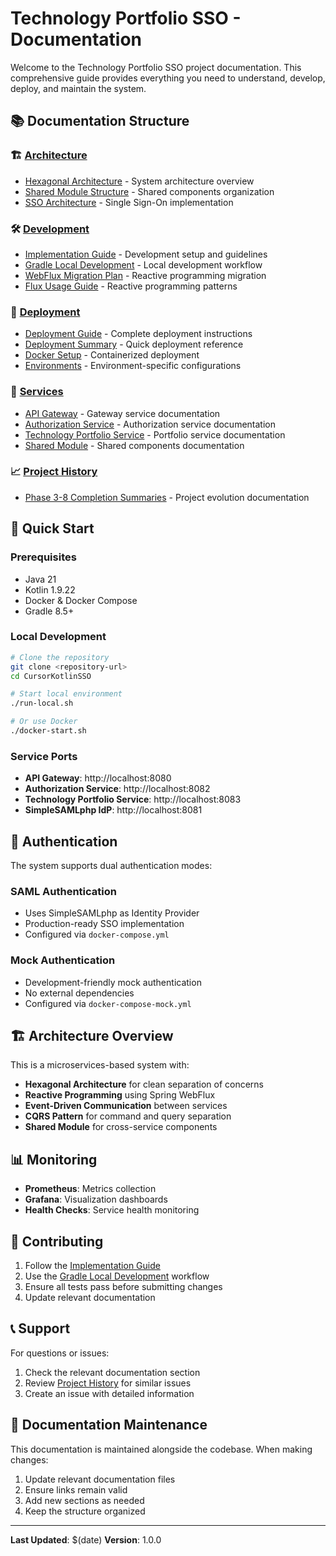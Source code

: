 # Technology Portfolio SSO - Documentation

Welcome to the Technology Portfolio SSO project documentation. This comprehensive guide provides everything you need to understand, develop, deploy, and maintain the system.

## 📚 Documentation Structure

### 🏗️ [Architecture](./architecture/)
- [Hexagonal Architecture](./architecture/hexagonal-architecture.md) - System architecture overview
- [Shared Module Structure](./architecture/shared-module-structure.md) - Shared components organization
- [SSO Architecture](./architecture/sso-architecture.md) - Single Sign-On implementation

### 🛠️ [Development](./development/)
- [Implementation Guide](./development/implementation-guide.md) - Development setup and guidelines
- [Gradle Local Development](./development/gradle-local-development.md) - Local development workflow
- [WebFlux Migration Plan](./development/webflux-migration-plan.md) - Reactive programming migration
- [Flux Usage Guide](./development/flux-usage-guide.md) - Reactive programming patterns

### 🚀 [Deployment](./deployment/)
- [Deployment Guide](./deployment/deployment-guide.md) - Complete deployment instructions
- [Deployment Summary](./deployment/deployment-summary.md) - Quick deployment reference
- [Docker Setup](./deployment/docker-setup.md) - Containerized deployment
- [Environments](./deployment/environments/) - Environment-specific configurations

### 🔧 [Services](./services/)
- [API Gateway](./services/api-gateway/) - Gateway service documentation
- [Authorization Service](./services/authorization-service/) - Authorization service documentation
- [Technology Portfolio Service](./services/technology-portfolio-service/) - Portfolio service documentation
- [Shared Module](./services/shared/) - Shared components documentation

### 📈 [Project History](./project-history/)
- [Phase 3-8 Completion Summaries](./project-history/) - Project evolution documentation

## 🚀 Quick Start

### Prerequisites
- Java 21
- Kotlin 1.9.22
- Docker & Docker Compose
- Gradle 8.5+

### Local Development
```bash
# Clone the repository
git clone <repository-url>
cd CursorKotlinSSO

# Start local environment
./run-local.sh

# Or use Docker
./docker-start.sh
```

### Service Ports
- **API Gateway**: http://localhost:8080
- **Authorization Service**: http://localhost:8082
- **Technology Portfolio Service**: http://localhost:8083
- **SimpleSAMLphp IdP**: http://localhost:8081

## 🔐 Authentication

The system supports dual authentication modes:

### SAML Authentication
- Uses SimpleSAMLphp as Identity Provider
- Production-ready SSO implementation
- Configured via `docker-compose.yml`

### Mock Authentication
- Development-friendly mock authentication
- No external dependencies
- Configured via `docker-compose-mock.yml`

## 🏗️ Architecture Overview

This is a microservices-based system with:

- **Hexagonal Architecture** for clean separation of concerns
- **Reactive Programming** using Spring WebFlux
- **Event-Driven Communication** between services
- **CQRS Pattern** for command and query separation
- **Shared Module** for cross-service components

## 📊 Monitoring

- **Prometheus**: Metrics collection
- **Grafana**: Visualization dashboards
- **Health Checks**: Service health monitoring

## 🤝 Contributing

1. Follow the [Implementation Guide](./development/implementation-guide.md)
2. Use the [Gradle Local Development](./development/gradle-local-development.md) workflow
3. Ensure all tests pass before submitting changes
4. Update relevant documentation

## 📞 Support

For questions or issues:
1. Check the relevant documentation section
2. Review [Project History](./project-history/) for similar issues
3. Create an issue with detailed information

## 📝 Documentation Maintenance

This documentation is maintained alongside the codebase. When making changes:

1. Update relevant documentation files
2. Ensure links remain valid
3. Add new sections as needed
4. Keep the structure organized

---

**Last Updated**: $(date)
**Version**: 1.0.0 
